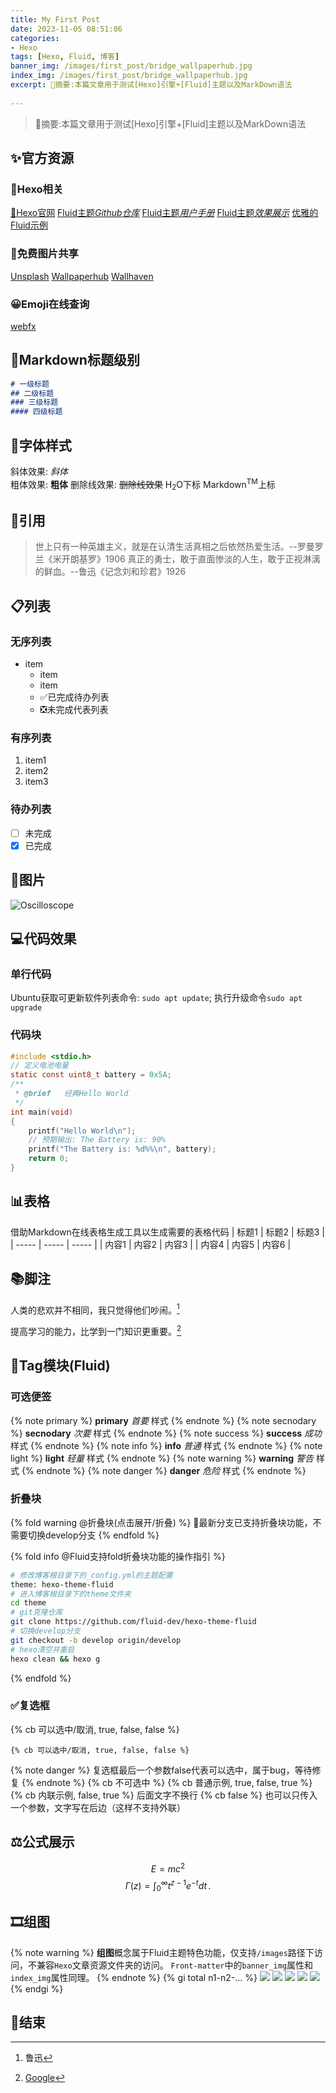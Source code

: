 ```yaml
---
title: My First Post
date: 2023-11-05 08:51:06
categories:
- Hexo
tags: [Hexo, Fluid, 博客]
banner_img: /images/first_post/bridge_wallpaperhub.jpg
index_img: /images/first_post/bridge_wallpaperhub.jpg
excerpt: 🎉摘要:本篇文章用于测试[Hexo]引擎+[Fluid]主题以及MarkDown语法
	
---
```

> 🎉摘要:本篇文章用于测试[Hexo]引擎+[Fluid]主题以及MarkDown语法

## ✨官方资源
### 🌊Hexo相关
[📌Hexo官网](https://hexo.io/zh-cn/)
[Fluid主题*Github仓库*](https://hexo.io/zh-cn/)
[Fluid主题*用户手册*](https://hexo.fluid-dev.com/docs/start/)
[Fluid主题*效果展示*](https://hexo.fluid-dev.com/posts/hello-fluid/)
[优雅的Fluid示例](https://hexo.fluid-dev.com/posts/fluid-write/index.html)
### 🍻免费图片共享
[Unsplash](https://unsplash.com/)
[Wallpaperhub](https://www.wallpaperhub.app/)
[Wallhaven](https://wallhaven.cc/)
### 😀Emoji在线查询
[webfx](https://www.webfx.com/tools/emoji-cheat-sheet/)

## 🎢Markdown标题级别
```md
# 一级标题
## 二级标题
### 三级标题
#### 四级标题
```

## 👔字体样式
斜体效果: *斜体*  
粗体效果: **粗体**
删除线效果: ~~删除线效果~~
H<sub>2</sub>O下标
Markdown<sup>TM</sup>上标

## 🛒引用
> 世上只有一种英雄主义，就是在认清生活真相之后依然热爱生活。--罗曼罗兰《米开朗基罗》1906
> 真正的勇士，敢于直面惨淡的人生，敢于正视淋漓的鲜血。--鲁迅《记念刘和珍君》1926

## 📋列表
### 无序列表
- item
	* item
	+ item
	+ ✅已完成待办列表
	+ ❎未完成代表列表
### 有序列表
1. item1
2. item2
3. item3
### 待办列表
- [ ] 未完成
- [x] 已完成

## 🎈图片
 ![Oscilloscope](/images/first_post/oscilloscope_unsplash.jpg)

## 💻代码效果
### 单行代码
Ubuntu获取可更新软件列表命令: `sudo apt update`; 执行升级命令`sudo apt upgrade`
### 代码块
```C
#include <stdio.h>
// 定义电池电量
static const uint8_t battery = 0x5A;
/**
 * @brief	经典Hello World
 */
int main(void)
{
	printf("Hello World\n");
	// 预期输出: The Battery is: 90%
	printf("The Battery is: %d%%\n", battery);
	return 0;
}
```

## 📊表格
借助Markdown在线表格生成工具以生成需要的表格代码
| 标题1 | 标题2 | 标题3 |
| ----- | ----- | ----- |
| 内容1 | 内容2 | 内容3 |
| 内容4 | 内容5 | 内容6 |

## 📚脚注

人类的悲欢并不相同，我只觉得他们吵闹。[^1]

提高学习的能力，比学到一门知识更重要。[^2]

[^1]: 鲁迅
[^2]: [Google](https://google.com)

## 🧪Tag模块(Fluid)
### 可选便签
{% note primary %}
**primary** *首要* 样式
{% endnote %}
{% note secnodary %}
**secnodary** *次要* 样式
{% endnote %}
{% note success %}
**success** *成功* 样式
{% endnote %}
{% note info %}
**info** *普通* 样式
{% endnote %}
{% note light %}
**light** *轻量* 样式
{% endnote %}
{% note warning %}
**warning** *警告* 样式
{% endnote %}
{% note danger %}
**danger** *危险* 样式
{% endnote %}

### 折叠块
{% fold warning @折叠块(点击展开/折叠) %}
🎉最新分支已支持折叠块功能，不需要切换develop分支
{% endfold %}

{% fold info @Fluid支持fold折叠块功能的操作指引 %}
```bash
# 修改博客根目录下的_config.yml的主题配置
theme: hexo-theme-fluid
# 进入博客根目录下的theme文件夹
cd theme
# git克隆仓库
git clone https://github.com/fluid-dev/hexo-theme-fluid
# 切换develop分支
git checkout -b develop origin/develop
# hexo清空并重启
hexo clean && hexo g
```
{% endfold %}

### ✅复选框
{% cb 可以选中/取消, true, false, false %}
```MD
{% cb 可以选中/取消, true, false, false %}
```
{% note danger %}
复选框最后一个参数false代表可以选中，属于bug，等待修复
{% endnote %}
{% cb 不可选中 %}
{% cb 普通示例, true, false, true %}
{% cb 内联示例, false, true %} 后面文字不换行
{% cb false %} 也可以只传入一个参数，文字写在后边（这样不支持外联）
## ⚖公式展示
$$
E=mc^2
$$
$$
\Gamma(z) = \int_0^\infty t^{z-1}e^{-t}dt\,.
$$

## 🎞组图
{% note warning %}
**组图**概念属于Fluid主题特色功能，仅支持`/images`路径下访问，不兼容`Hexo`文章资源文件夹的访问。
`Front-matter`中的`banner_img`属性和`index_img`属性同理。
{% endnote %}
{% gi total n1-n2-... %}
  ![](/images/first_post/bridge_wallpaperhub.jpg)
  ![](/images/three_body_unsplash.jpg)
  ![](/images/first_post/markus-spiske-gcgves5H_Ac-unsplash.jpg)
  ![](/images/first_post/oscilloscope_unsplash.jpg)
  ![](/images/first_post/spacex-PIOgkhaF3WA-unsplash.jpg)
{% endgi %}

## 🌇结束

